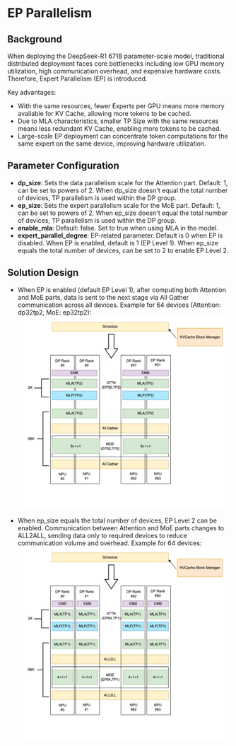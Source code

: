 # EP Parallelism

## Background

When deploying the DeepSeek-R1 671B parameter-scale model, traditional distributed deployment faces core bottlenecks including low GPU memory utilization, high communication overhead, and expensive hardware costs. Therefore, Expert Parallelism (EP) is introduced.

Key advantages:
+ With the same resources, fewer Experts per GPU means more memory available for KV Cache, allowing more tokens to be cached.
+ Due to MLA characteristics, smaller TP Size with the same resources means less redundant KV Cache, enabling more tokens to be cached.
+ Large-scale EP deployment can concentrate token computations for the same expert on the same device, improving hardware utilization.

## Parameter Configuration

+ **dp_size**: Sets the data parallelism scale for the Attention part. Default: 1, can be set to powers of 2. When dp_size doesn't equal the total number of devices, TP parallelism is used within the DP group.
+ **ep_size**: Sets the expert parallelism scale for the MoE part. Default: 1, can be set to powers of 2. When ep_size doesn't equal the total number of devices, TP parallelism is used within the DP group.
+ **enable_mla**: Default: false. Set to true when using MLA in the model.
+ **expert_parallel_degree**: EP-related parameter. Default is 0 when EP is disabled. When EP is enabled, default is 1 (EP Level 1). When ep_size equals the total number of devices, can be set to 2 to enable EP Level 2.

## Solution Design

+ When EP is enabled (default EP Level 1), after computing both Attention and MoE parts, data is sent to the next stage via All Gather communication across all devices. Example for 64 devices (Attention: dp32tp2, MoE: ep32tp2):
![Alt text](../../assets/moe_eplevel1.jpg)

+ When ep_size equals the total number of devices, EP Level 2 can be enabled. Communication between Attention and MoE parts changes to ALL2ALL, sending data only to required devices to reduce communication volume and overhead. Example for 64 devices:
![Alt text](../../assets/moe_eplevel2.jpg)